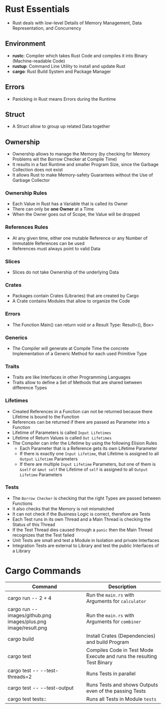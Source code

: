 # Rust Essentials

- Rust deals with low-level Details of Memory Management, Data Representation, and Concurrency

## Environment

- **rustc**: Compiler which takes Rust Code and compiles it into Binary (Machine-readable Code)
- **rustup**: Command Line Utility to install and update Rust
- **cargo**: Rust Build System and Package Manager

## Errors

- Panicking in Rust means Errors during the Runtime

## Struct

- A Struct allow to group up related Data together

## Ownership

- Ownership allows to manage the Memory (by checking for Memory Problems wit the Borrow Checker at Compile Time)
- It results in a fast Runtime and smaller Program Size, since the Garbage Collection does not exist
- It allows Rust to make Memory-safety Guarantees without the Use of Garbage Collector

### Ownership Rules

- Each Value in Rust has a Variable that is called its Owner
- There can only be **one Owner** at a Time
- When the Owner goes out of Scope, the Value will be dropped

### References Rules

- At any given time, either one mutable Reference or any Number of immutable References can be used
- References must always point to valid Data

### Slices

- Slices do not take Ownership of the underlying Data

### Crates

- Packages contain Crates (Libraries) that are created by Cargo
- A Crate contains Modules that allow to organize the Code

### Errors

- The Function Main() can return void or a Result Type: Result<(), Box<dyn Error>>

### Generics

- The Compiler will generate at Compile Time the concrete Implementation of a Generic Method for each used Primitive Type

### Traits

- Traits are like Interfaces in other Programming Languages
- Traits allow to define a Set of Methods that are shared between difference Types

### Lifetimes

- Created References in a Function can not be returned because there Lifetime is bound to the Function
- References can be returned if there are passed as Parameter into a Function
- Lifetime of Parameters is called `Input Lifetimes`
- Lifetime of Return Values is called `Out Lifetimes`
- The Compiler can infer the Lifetime by using the following Elision Rules
  - Each Parameter that is a Reference gets its own Lifetime Parameter
  - If there is exactly one `Input Lifetime`, that Lifetime is assigned to all `Output Lifetime` Parameters
  - If there are multiple `Input Lifetime` Parameters, but one of them is `&self` or `&mut self` the Lifetime of `self` is assigned to all `Output Lifetime` Parameters

### Tests

- The `Borrow Checker` is checking that the right Types are passed between Functions
- It also checks that the Memory is not mismatched
- It can not check if the Business Logic is correct, therefore are Tests
- Each Test runs in its own Thread and a Main Thread is checking the Status of this Thread
- If the Test Thread dies caused through a `panic` then the Main Thread recognizes that the Test failed
- Unit Tests are small and test a Module in Isolation and private Interfaces
- Integration Tests are external to Library and test the public Interfaces of a Library

# Cargo Commands

| Command                                                         | Description                                                           |
| --------------------------------------------------------------- | --------------------------------------------------------------------- |
| cargo run -- 2 + 4                                              | Run the `main.rs` with Arguments for `calculator`                     |
| cargo run -- images/github.png images/plus.png image/result.png | Run the `main.rs` with Arguments for `combiner`                       |
| cargo build                                                     | Install Crates (Dependencies) and build Program                       |
| cargo test                                                      | Compiles Code in Test Mode Execute and runs the resulting Test Binary |
| cargo test -- --test-threads=2                                  | Runs Tests in parallel                                                |
| cargo test -- --test-output                                     | Runs Tests and shows Outputs even of the passing Tests                |
| cargo test tests::                                              | Runs all Tests in Module `tests`                                      |
